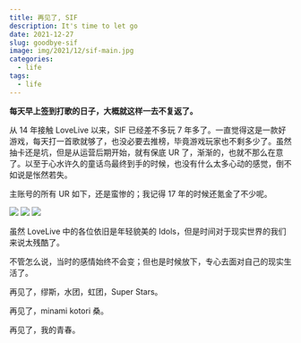 ```yaml
---
title: 再见了, SIF
description: It's time to let go
date: 2021-12-27
slug: goodbye-sif
image: img/2021/12/sif-main.jpg
categories:
  - life
tags:
  - life
---
```


**每天早上签到打歌的日子，大概就这样一去不复返了。**

从 14 年接触 LoveLive 以来，SIF 已经差不多玩 7 年多了。一直觉得这是一款好游戏，每天打一首歌就够了，也没必要去推榜，毕竟游戏玩家也不剩多少了。虽然抽卡还是坑，但是从运营后期开始，就有保底 UR 了，渐渐的，也就不那么在意了。以至于心水许久的童话鸟最终到手的时候，也没有什么太多心动的感觉，倒不如说是怅然若失。

主账号的所有 UR 如下，还是蛮惨的；我记得 17 年的时候还氪金了不少呢。

![ ](img/2021/12/sif1.jpg)
![ ](img/2021/12/sif2.jpg)
![ ](img/2021/12/sif3.jpg)

虽然 LoveLive 中的各位依旧是年轻貌美的 Idols，但是时间对于现实世界的我们来说太残酷了。

不管怎么说，当时的感情始终不会变；但也是时候放下，专心去面对自己的现实生活了。

再见了，缪斯，水团，虹团，Super Stars。

再见了，minami kotori 桑。

再见了，我的青春。
